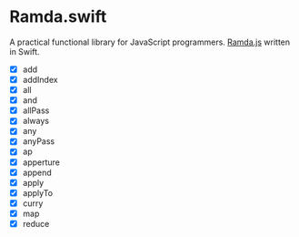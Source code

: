 # Ramda.swift

A practical functional library for JavaScript programmers. [Ramda.js](https://ramdajs.com) written in Swift.

- [x] add
- [x] addIndex
- [x] all
- [x] and
- [x] allPass
- [x] always
- [x] any
- [x] anyPass
- [x] ap
- [x] apperture
- [x] append
- [x] apply
- [x] applyTo
- [x] curry
- [x] map
- [x] reduce
